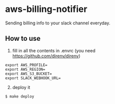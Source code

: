 # aws-billing-notifier
Sending billing info to your slack channel everyday.

## How to use
1. fill in all the contents in .envrc (you need https://github.com/direnv/direnv)
```
export AWS_PROFILE=
export AWS_REGION=
export AWS_S3_BUCKET=
export SLACK_WEBHOOK_URL=
```

2. deploy it
```
$ make deploy
```